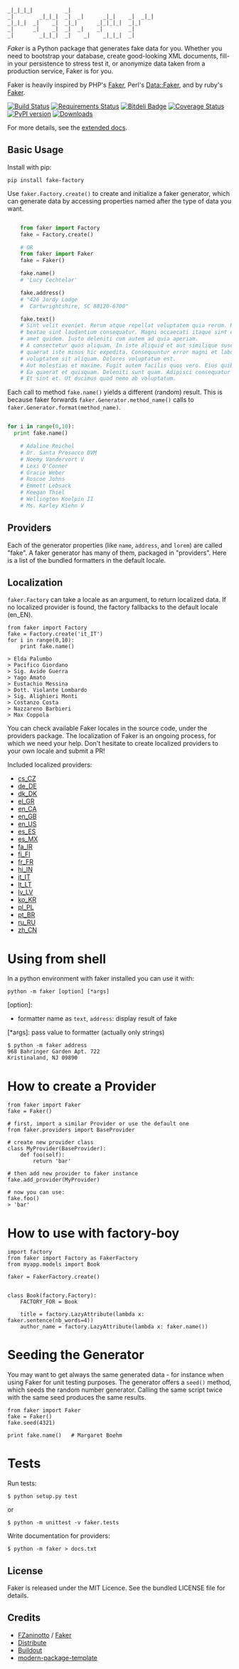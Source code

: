 	_|_|_|_|          _|
	_|        _|_|_|  _|  _|      _|_|    _|  _|_|
	_|_|_|  _|    _|  _|_|      _|_|_|_|  _|_|
	_|      _|    _|  _|  _|    _|        _|
	_|        _|_|_|  _|    _|    _|_|_|  _|


*Faker* is a Python package that generates fake data for you. Whether you need to bootstrap your database,
create good-looking XML documents, fill-in your persistence to stress test it, or anonymize data taken from a production service,
Faker is for you.

Faker is heavily inspired by PHP's [Faker][php-faker], Perl's [Data::Faker][perl-faker], and by ruby's [Faker][ruby-faker].

[![Build Status](https://travis-ci.org/joke2k/faker.png)](https://travis-ci.org/joke2k/faker)
[![Requirements Status](https://requires.io/github/joke2k/faker/requirements.png?branch=master)](https://requires.io/github/joke2k/faker/requirements/?branch=master)
[![Bitdeli Badge](https://d2weczhvl823v0.cloudfront.net/joke2k/faker/trend.png)](https://bitdeli.com/free "Bitdeli Badge")
[![Coverage Status](https://coveralls.io/repos/joke2k/faker/badge.png?branch=master)](https://coveralls.io/r/joke2k/faker?branch=master)
[![PyPI version](https://badge.fury.io/py/fake-factory.png)](http://badge.fury.io/py/fake-factory)
[![Downloads](https://pypip.in/d/fake-factory/badge.png)](https://crate.io/packages/fake-factory)

For more details, see the [extended docs](http://fake-factory.readthedocs.org/en/latest/).

## Basic Usage

Install with pip:

    pip install fake-factory

Use `faker.Factory.create()` to create and initialize a faker generator, which can generate data by accessing properties named after the type of data you want.

```python

    from faker import Factory
    fake = Factory.create()

    # OR
    from faker import Faker
    fake = Faker()

    fake.name()
    # 'Lucy Cechtelar'

    fake.address()
    # "426 Jordy Lodge
    #  Cartwrightshire, SC 88120-6700"

    fake.text()
    # Sint velit eveniet. Rerum atque repellat voluptatem quia rerum. Numquam excepturi
    # beatae sint laudantium consequatur. Magni occaecati itaque sint et sit tempore. Nesciunt
    # amet quidem. Iusto deleniti cum autem ad quia aperiam.
    # A consectetur quos aliquam. In iste aliquid et aut similique suscipit. Consequatur qui
    # quaerat iste minus hic expedita. Consequuntur error magni et laboriosam. Aut aspernatur
    # voluptatem sit aliquam. Dolores voluptatum est.
    # Aut molestias et maxime. Fugit autem facilis quos vero. Eius quibusdam possimus est.
    # Ea quaerat et quisquam. Deleniti sunt quam. Adipisci consequatur id in occaecati.
    # Et sint et. Ut ducimus quod nemo ab voluptatum.
```

Each call to method `fake.name()` yields a different (random) result.
This is because faker forwards `faker.Generator.method_name()` calls to `faker.Generator.format(method_name)`.

```python

for i in range(0,10):
  print fake.name()

	# Adaline Reichel
	# Dr. Santa Prosacco DVM
	# Noemy Vandervort V
	# Lexi O'Conner
	# Gracie Weber
	# Roscoe Johns
	# Emmett Lebsack
	# Keegan Thiel
	# Wellington Koelpin II
	# Ms. Karley Kiehn V
```

## Providers

Each of the generator properties (like `name`, `address`, and `lorem`) are called "fake".
A faker generator has many of them, packaged in "providers". Here is a list of the bundled formatters in the default locale.

## Localization

`faker.Factory` can take a locale as an argument, to return localized data.
If no localized provider is found, the factory fallbacks to the default locale (en_EN).

    from faker import Factory
    fake = Factory.create('it_IT')
    for i in range(0,10):
        print fake.name()

    > Elda Palumbo
    > Pacifico Giordano
    > Sig. Avide Guerra
    > Yago Amato
    > Eustachio Messina
    > Dott. Violante Lombardo
    > Sig. Alighieri Monti
    > Costanzo Costa
    > Nazzareno Barbieri
    > Max Coppola

You can check available Faker locales in the source code, under the providers package.
The localization of Faker is an ongoing process, for which we need your help.
Don't hesitate to create localized providers to your own locale and submit a PR!

Included localized providers:

* [cs_CZ](http://fake-factory.readthedocs.org/en/latest/locales/cs_CZ.html)
* [de_DE](http://fake-factory.readthedocs.org/en/latest/locales/de_DE.html)
* [dk_DK](http://fake-factory.readthedocs.org/en/latest/locales/dk_DK.html)
* [el_GR](http://fake-factory.readthedocs.org/en/latest/locales/el_GR.html)
* [en_CA](http://fake-factory.readthedocs.org/en/latest/locales/en_CA.html)
* [en_GB](http://fake-factory.readthedocs.org/en/latest/locales/en_GB.html)
* [en_US](http://fake-factory.readthedocs.org/en/latest/locales/en_US.html)
* [es_ES](http://fake-factory.readthedocs.org/en/latest/locales/es_ES.html)
* [es_MX](http://fake-factory.readthedocs.org/en/latest/locales/es_MX.html)
* [fa_IR](http://fake-factory.readthedocs.org/en/latest/locales/fa_IR.html)
* [fi_FI](http://fake-factory.readthedocs.org/en/latest/locales/fi_FI.html)
* [fr_FR](http://fake-factory.readthedocs.org/en/latest/locales/fr_FR.html)
* [hi_IN](http://fake-factory.readthedocs.org/en/latest/locales/hi_IN.html)
* [it_IT](http://fake-factory.readthedocs.org/en/latest/locales/it_IT.html)
* [lt_LT](http://fake-factory.readthedocs.org/en/latest/locales/lt_LT.html)
* [lv_LV](http://fake-factory.readthedocs.org/en/latest/locales/lv_LV.html)
* [ko_KR](http://fake-factory.readthedocs.org/en/latest/locales/ko_KR.html)
* [pl_PL](http://fake-factory.readthedocs.org/en/latest/locales/pl_PL.html)
* [pt_BR](http://fake-factory.readthedocs.org/en/latest/locales/pt_BR.html)
* [ru_RU](http://fake-factory.readthedocs.org/en/latest/locales/ru_RU.html)
* [zh_CN](http://fake-factory.readthedocs.org/en/latest/locales/zh_CN.html)

# Using from shell

In a python environment with faker installed you can use it with:

    python -m faker [option] [*args]

[option]:

*  formatter name as `text`, `address`: display result of fake

[*args]: pass value to formatter (actually only strings)

    $ python -m faker address
    968 Bahringer Garden Apt. 722
    Kristinaland, NJ 09890


# How to create a Provider

    from faker import Faker
    fake = Faker()

    # first, import a similar Provider or use the default one
    from faker.providers import BaseProvider

    # create new provider class
    class MyProvider(BaseProvider):
        def foo(self):
            return 'bar'

    # then add new provider to faker instance
    fake.add_provider(MyProvider)

    # now you can use:
    fake.foo()
    > 'bar'


# How to use with factory-boy

    import factory
    from faker import Factory as FakerFactory
    from myapp.models import Book

    faker = FakerFactory.create()


    class Book(factory.Factory):
        FACTORY_FOR = Book

        title = factory.LazyAttribute(lambda x: faker.sentence(nb_words=4))
        author_name = factory.LazyAttribute(lambda x: faker.name())


# Seeding the Generator

You may want to get always the same generated data - for instance when using Faker for unit testing purposes.
The generator offers a `seed()` method, which seeds the random number generator.
Calling the same script twice with the same seed produces the same results.

    from faker import Faker
    fake = Faker()
    fake.seed(4321)

    print fake.name()   # Margaret Boehm


# Tests

Run tests:

    $ python setup.py test

or

    $ python -m unittest -v faker.tests

Write documentation for providers:

    $ python -m faker > docs.txt


## License

Faker is released under the MIT Licence. See the bundled LICENSE file for details.


Credits
-------
- [FZaninotto][fzaninotto] / [Faker][php-faker]
- [Distribute][distribute]
- [Buildout][buildout]
- [modern-package-template][modern-package-template]

[fzaninotto]: https://github.com/fzaninotto  "F.Zaninotto"
[php-faker]: https://github.com/fzaninotto/Faker "Php faker"
[perl-faker]: http://search.cpan.org/~jasonk/Data-Faker-0.07/ "Perl faker"
[ruby-faker]: http://faker.rubyforge.org/ "Ruby faker"
[buildout]: http://www.buildout.org/
[distribute]:  http://pypi.python.org/pypi/distribute
[modern-package-template]: http://pypi.python.org/pypi/modern-package-template


